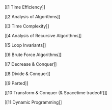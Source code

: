 
[[1 Time Efficiency]]

[[2 Analysis of Algorithms]]

[[3 Time Complexity]]

[[4 Analysis of Recursive Algorithms]]

[[5 Loop Invariants]]

[[6 Brute Force Algorithms]]

[[7 Decrease & Conquer]]

[[8 Divide & Conquer]]

[[9 Parted]]

[[10 Transform & Conquer (& Spacetime tradeoff)]]

[[11 Dynamic Programming]]